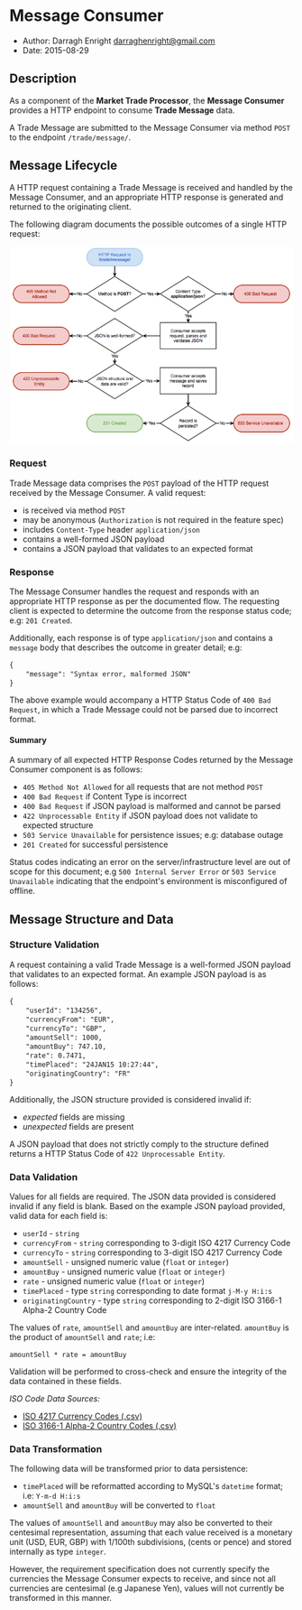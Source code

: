 # Message Consumer

* Author: Darragh Enright <darraghenright@gmail.com>
* Date: 2015-08-29

## Description

As a component of the **Market Trade Processor**, the **Message Consumer** provides a HTTP endpoint to consume **Trade Message** data.

A Trade Message are submitted to the Message Consumer via method `POST` to the endpoint `/trade/message/`.

## Message Lifecycle

A HTTP request containing a Trade Message is received and handled by the Message Consumer, and an appropriate HTTP response is generated and returned to the originating client.

The following diagram documents the possible outcomes of a single HTTP request:

![Message Consumer request flow](doc/assets/message-consumer-request-flow.png)

### Request

Trade Message data comprises the `POST` payload of the HTTP request received by the Message Consumer. A valid request:

* is received via method `POST`
* may be anonymous (`Authorization` is not required in the feature spec)
* includes `Content-Type` header `application/json`
* contains a well-formed JSON payload
* contains a JSON payload that validates to an expected format

### Response

The Message Consumer handles the request and responds with an appropriate HTTP response as per the documented flow. The requesting client is expected to determine the outcome from the response status code; e.g: `201 Created`.

Additionally, each response is of type `application/json` and contains a `message` body that describes the outcome in greater detail; e.g:

````
{
    "message": "Syntax error, malformed JSON"
}
````

The above example would accompany a HTTP Status Code of `400 Bad Request`, in which a Trade Message could not be parsed due to incorrect format.

#### Summary 

A summary of all expected HTTP Response Codes returned by the Message Consumer component is as follows:

* `405 Method Not Allowed` for all requests that are not method `POST`
* `400 Bad Request` if Content Type is incorrect
* `400 Bad Request` if JSON payload is malformed and cannot be parsed
* `422 Unprocessable Entity` if JSON payload does not validate to expected structure
* `503 Service Unavailable` for persistence issues; e.g: database outage
* `201 Created` for successful persistence

Status codes indicating an error on the server/infrastructure level are out of scope for this document; e.g `500 Internal Server Error` or `503 Service Unavailable` indicating that the endpoint's environment is misconfigured of offline.

## Message Structure and Data

### Structure Validation

A request containing a valid Trade Message is a well-formed JSON payload that validates to an expected format. An example JSON payload is as follows:

```
{
    "userId": "134256",
    "currencyFrom": "EUR",
    "currencyTo": "GBP",
    "amountSell": 1000,
    "amountBuy": 747.10,
    "rate": 0.7471,
    "timePlaced": "24­JAN­15 10:27:44",
    "originatingCountry": "FR"
}
```

Additionally, the JSON structure provided is considered invalid if:

* *expected* fields are missing
* *unexpected* fields are present

A JSON payload that does not strictly comply to the structure defined returns a HTTP Status Code of `422 Unprocessable Entity`.

### Data Validation

Values for all fields are required. The JSON data provided is considered invalid if any field is blank. Based on the example JSON payload provided, valid data for each field is:

* `userId` - `string`
* `currencyFrom` - `string` corresponding to 3-digit ISO 4217 Currency Code
* `currencyTo` - `string` corresponding to 3-digit ISO 4217 Currency Code
* `amountSell` - unsigned numeric value (`float` or `integer`)
* `amountBuy` - unsigned numeric value (`float` or `integer`)
* `rate` - unsigned numeric value (`float` or `integer`)
* `timePlaced` - type `string` corresponding to date format `j-M-y H:i:s`
* `originatingCountry` - type `string` corresponding to 2-digit ISO 3166-1 Alpha-2 Country Code

The values of `rate`, `amountSell` and `amountBuy` are inter-related. `amountBuy` is the product of `amountSell` and `rate`; i.e:

````
amountSell * rate = amountBuy
````

Validation will be performed to cross-check and ensure the integrity of the data contained in these fields.

*ISO Code Data Sources:*

* [ISO 4217 Currency Codes (.csv)](http://data.okfn.org/data/core/currency-codes/r/codes-all.csv)
* [ISO 3166-1 Alpha-2 Country Codes (.csv)](http://data.okfn.org/data/core/country-codes/r/country-codes.csv)

### Data Transformation

The following data will be transformed prior to data persistence:

* `timePlaced` will be reformatted according to MySQL's `datetime` format; i.e: `Y-m-d H:i:s`
* `amountSell` and `amountBuy` will be converted to `float`

The values of `amountSell` and `amountBuy` may also be converted to their centesimal representation, assuming that each value received is a monetary unit (USD, EUR, GBP) with 1/100th subdivisions, (cents or pence) and stored internally as type `integer`.

However, the requirement specification does not currently specify the currencies the Message Consumer expects to receive, and since not all currencies are centesimal (e.g Japanese Yen), values will not currently be transformed in this manner.